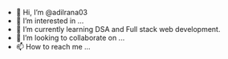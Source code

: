 - 👋 Hi, I’m @adilrana03
- 👀 I’m interested in ...
- 🌱 I’m currently learning DSA and Full stack web development.
- 💞️ I’m looking to collaborate on ...
- 📫 How to reach me ...

<!---
adilrana03/adilrana03 is a ✨ special ✨ repository because its `README.md` (this file) appears on your GitHub profile.
You can click the Preview link to take a look at your changes.
--->
